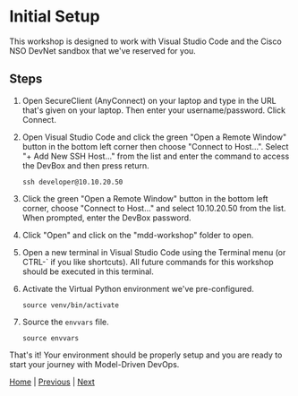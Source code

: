 # Initial Setup

This workshop is designed to work with Visual Studio Code and the Cisco NSO DevNet sandbox that we've reserved for you.

## Steps
1. Open SecureClient (AnyConnect) on your laptop and type in the URL that's given on your laptop. Then enter your username/password. Click Connect.

1. Open Visual Studio Code and click the green "Open a Remote Window" button in the bottom left corner then choose "Connect to Host...".  Select "+ Add New SSH Host..." from the list and enter the command to access the DevBox and then press return.
    ```
    ssh developer@10.10.20.50
    ```

1. Click the green "Open a Remote Window" button in the bottom left corner, choose "Connect to Host..." and select 10.10.20.50 from the list.  When prompted, enter the DevBox password.
   
1. Click "Open" and click on the "mdd-workshop" folder to open.

1. Open a new terminal in Visual Studio Code using the Terminal menu (or CTRL-` if you like shortcuts). All future commands for this workshop should be executed in this terminal.

1. Activate the Virtual Python environment we've pre-configured.
    ```
    source venv/bin/activate
    ```

1. Source the `envvars` file.
    ```
    source envvars
    ```


That's it! Your environment should be properly setup and you are ready to start your journey with Model-Driven DevOps.

[Home](../README.md#workshop-exercises) | [Previous](../README.md#workshop-exercises) | [Next](exploring-topology.md#exploring-the-topology)
